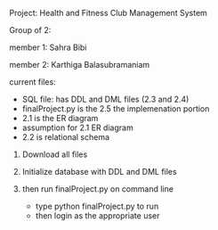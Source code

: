 
Project: Health and Fitness Club Management System

Group of 2: 

member 1: Sahra Bibi

member 2: Karthiga Balasubramaniam

current files: 
- SQL file: has DDL and DML files (2.3 and 2.4)
- finalProject.py is the 2.5 the implemenation portion
- 2.1 is the ER diagram
- assumption for 2.1 ER diagram
- 2.2 is relational schema

1. Download all files

2. Initialize database with DDL and DML files

3. then run finalProject.py on command line
   - type python finalProject.py to run
   - then login as the appropriate user
   

